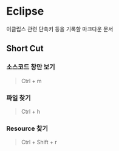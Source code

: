 # Eclipse

이클립스 관련 단축키 등을 기록할 마크다운 문서  

## Short Cut

### 소스코드 창만 보기

> Ctrl + m  

### 파일 찾기

> Ctrl + h

### Resource 찾기

> Ctrl + Shift + r